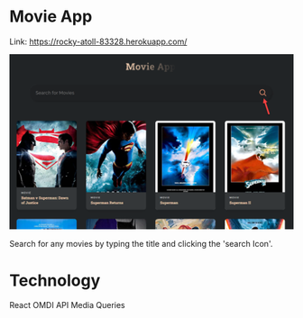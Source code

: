 # Movie App

Link: https://rocky-atoll-83328.herokuapp.com/

![alt text](https://github.com/AbrahamTesla/movieapp/blob/master/src/img/movieApp.png)

Search for any movies by typing the title and clicking the 'search Icon'.

# Technology
React
OMDI API
Media Queries

